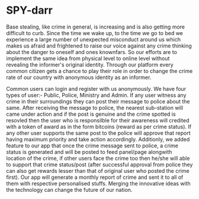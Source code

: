 # SPY-darr
Base stealing, like crime in general, is increasing and is also getting more difficult to curb. Since the time we wake up, to the time we go to bed we experience a large number of unexpected misconduct around us which makes us afraid and frightened to raise our voice against any crime thinking about the danger to oneself and ones knownfars. So our efforts are to implement the same idea from physical level to online level without revealing the informer's original identity. Through our platform every common citizen gets a chance to play their role in order to change the crime rate of our country with anonymous identity as an informer.

Common users can login and register with us anonymously. We have four types of user:- Public, Police, Ministry and Admin.
If any user witness any crime in their surroundings they can post their message to police about the same. After receiving the message to police, the nearest sub-station will came under action and if the post is genuine and the crime spotted is resovled then the user who is responsilble for their awareness will credited with a token of award as in the form bitcoins (reward as per crime status).
  If any other user supports the same post to the police will approve that report having maximum priority and take action accordingly. Additionly, we added feature to our app that once the crime message sent to police, a crime status is generated and will be posted to feed panel/page alongwith location of the crime, if other users face the crime too then he/she will able to support that crime status/post (after successful approval from police they can also get rewards lesser than that of original user who posted the crime first). 
  Our app will generate a monthly report of crime and sent it to all of them with respective personalised stuffs.
 Merging the innovative ideas with the technology can change the future of our nation.
